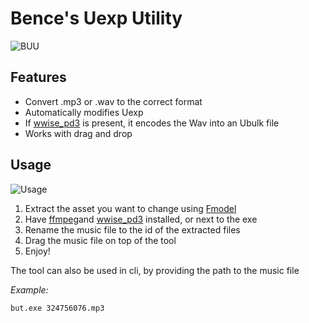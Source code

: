 
# Bence's Uexp Utility


![BUU](https://i.imgur.com/vOH2W6I.png)



## Features

- Convert .mp3 or .wav to the correct format
- Automatically modifies Uexp
- If [wwise_pd3](https://github.com/MoolahModding/wwise_pd3) is present, it encodes the Wav into an Ubulk file
- Works with drag and drop
## Usage

![Usage](https://i.imgur.com/1uUAvcA.gif)

 1. Extract the asset you want to change using [Fmodel](https://moolah.dev/docs/modding-basics/using-fmodel/)
 2. Have [ffmpeg](https://ffmpeg.org/download.html)and [wwise_pd3](https://github.com/MoolahModding/wwise_pd3) installed, or next to the exe
 3. Rename the music file to the id of the extracted files
 4. Drag the music file on top of the tool
 5. Enjoy!
 
 The tool can also be used in cli, by providing the path to the music file
 
 *Example:*

    but.exe 324756076.mp3

